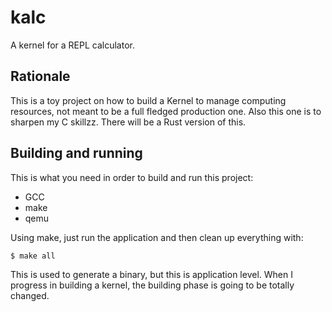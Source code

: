 # kalc
A kernel for a REPL calculator.

## Rationale
This is a toy project on how to build a Kernel to manage computing resources, not meant to be a full fledged production
one. Also this one is to sharpen my C skillzz. There will be a Rust version of this.

## Building and running
This is what you need in order to build and run this project:
- GCC
- make
- qemu

Using make, just run the application and then clean up everything with:
```bash
$ make all
```
This is used to generate a binary, but this is application level. When I progress in building a kernel, the building
phase is going to be totally changed.
